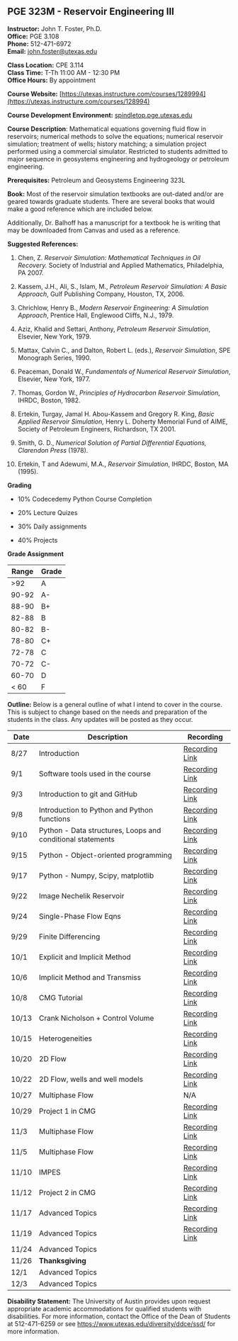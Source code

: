 <!--
.. title: Syllabus
.. slug: index
.. date: 2020-08-26 10:00:00 UTC-05:00
.. template: notitle.tmpl
.. description: PGE 323M - Reservoir Engineering III syllabus page
-->

## PGE 323M - Reservoir Engineering III  


**Instructor:** John T. Foster, Ph.D.  
**Office:** PGE 3.108  
**Phone:** 512-471-6972  
**Email:** [john.foster@utexas.edu](mailto:john.foster@.utexas.edu)  

**Class Location:** CPE 3.114  
**Class Time:** T-Th 11:00 AM - 12:30 PM  
**Office Hours:** By appointment


**Course Website:** [https://utexas.instructure.com/courses/1289994](https://utexas.instructure.com/courses/128994) 

**Course Development Environment:** <a href="https://spindletop.pge.utexas.edu" target="_blank">spindletop.pge.utexas.edu</a>

**Course Description**: Mathematical equations governing fluid flow in reservoirs; numerical methods to solve the equations; numerical reservoir simulation; treatment of wells; history matching; a simulation project performed using a commercial simulator. Restricted to students admitted to major sequence in geosystems engineering and hydrogeology or petroleum engineering. 


**Prerequisites:** Petroleum and Geosystems Engineering 323L

**Book:** Most of the reservoir simulation textbooks are out-dated and/or are geared towards graduate students. There are several books that would make a good reference which are included below.  

Additionally, Dr. Balhoff has a manuscript for a textbook he is writing that may be downloaded from Canvas and used as a reference.  

**Suggested References:**

1. Chen, Z. *Reservoir Simulation: Mathematical Techniques in Oil Recovery.* Society of Industrial and Applied Mathematics, Philadelphia, PA 2007.

1. Kassem, J.H., Ali, S., Islam, M., *Petroleum Reservoir Simulation: A Basic Approach*, Gulf Publishing Company, Houston, TX, 2006.

1. Chrichlow, Henry B., *Modern Reservoir Engineering: A Simulation Approach*, Prentice Hall, Englewood Cliffs, N.J., 1979.

1. Aziz, Khalid and Settari, Anthony, *Petroleum Reservoir Simulation*, Elsevier, New York, 1979.

1. Mattax, Calvin C., and Dalton, Robert L. (eds.), *Reservoir Simulation*, SPE Monograph Series, 1990.

1. Peaceman, Donald W., *Fundamentals of Numerical Reservoir Simulation*, Elsevier, New York, 1977.

1. Thomas, Gordon W., *Principles of Hydrocarbon Reservoir Simulation*, IHRDC, Boston, 1982.

1. Ertekin, Turgay, Jamal H. Abou-Kassem and Gregory R. King, *Basic Applied Reservoir Simulation,* Henry L. Doherty Memorial Fund of AIME, Society of Petroleum Engineers, Richardson, TX 2001.

1. Smith, G. D., *Numerical Solution of Partial Differential Equations, Clarendon Press* (1978).

1. Ertekin, T and Adewumi, M.A., *Reservoir Simulation*, IHRDC, Boston, MA (1995).


**Grading**

 * 10% Codecedemy Python Course Completion

 * 20% Lecture Quizes

 * 30% Daily assignments

 * 40% Projects


**Grade Assignment**

|Range|Grade|
|-|-|
|>92| A  |
|90-92| A-  |
|88-90| B+  |
|82-88| B  |
|80-82| B-  |
|78-80| C+  |
|72-78| C  |
|70-72| C-  |
|60-70| D  |
|< 60| F  |  


**Outline:** Below is a general outline of what I intend to cover in the course.  This is subject to change based on the needs and preparation of the students in the class.  Any updates will be posted as they occur.  


| Date | Description | Recording |
|-----------------|---------------------|-----------|
|8/27| Introduction| <a href="https://utexas.zoom.us/rec/share/6ZZnHZX3q2FIUIXsy0H_QIQtEtjuX6a8gyNM-6YJz0pWhSARXvSqGJjs62ddtmf_" target="_blank">Recording Link</a> |
|9/1| Software tools used in the course | <a href="https://utexas.zoom.us/rec/share/wtVtdu2s-jNIWJXI80LFGaw9E9rFeaa8gCUZrPIEzdpCsnpOJi8XFpygCmAR08w" target="_blank">Recording Link</a> |
|9/3| Introduction to git and GitHub |<a href="https://utexas.zoom.us/rec/share/OGS6XthpsTnvKeCkYhctzd8k_v-SS6DysU50JDEX2uDBvFmWTapKtjKh5T9NlJDN.1gnfXgENQdx1A-fC" target="_blank">Recording Link</a>|
|9/8| Introduction to Python and Python functions |<a href="https://utexas.zoom.us/rec/share/d6LchZpjtpzk9ErqwpBiWr6RF7WzsGTkIf4LYzZuRC_j9zzE1xd33IA5EWdaoIHC.U8x8Bqw27NMvqirR" target="_blank">Recording Link</a>|
|9/10| Python - Data structures, Loops and conditional statements |<a href="https://utexas.zoom.us/rec/share/sLDt38jLkURpiajhGLyprPn-lmrZIMDJDXplrMPQMignbsxKYbyoeDCQax9bsLQM.zXKEJM1FKrDkk0dv" target="_blank">Recording Link</a>|
|9/15| Python - Object-oriented programming |<a href="https://utexas.zoom.us/rec/share/rMrWWC-OQsvWvM6-JNXb4UbUFUY1jSl8WdtiRbnWazzxWr1NNBT0yCksu0B-j9wt.dkZ7e-xC1HJqnx7S" target="_blank">Recording Link</a>|
|9/17| Python - Numpy, Scipy, matplotlib |<a href="https://utexas.zoom.us/rec/share/gFs_mJFiIvGqTKXqptqk-V8mHHueeczitE8q4Fv7U3kt3Dh60uCL5q7l3rA4aw29.vdHL9HL7AbsKrk_Q" target="_blank">Recording Link</a>|
|9/22| Image Nechelik Reservoir |<a href="https://utexas.zoom.us/rec/share/JWtS86AibenehSBwixTY-7n56XG4wB5ixh8hrXYEc-FaIAYEbX55XFGlJI8u7B6U.Cr7Et0Uww7uWdXTr" target="_blank">Recording Link</a>|
|9/24| Single-Phase Flow Eqns |<a href="https://utexas.zoom.us/rec/share/teN-ABowM111SSCmwUDA52lGAXoJHHtTLlGY5NljRTIRFPfIubrkE3ZnJB6MV1AC.H1YtazdUe2mPNEiN" target="_blank">Recording Link</a>|
|9/29| Finite Differencing |<a href="https://utexas.zoom.us/rec/share/-4g2GZDE-p51eDVopnjt_mGAmbQ-mcr0hVDdxbW4o9HvAGutJy3wjUbPdIGDDSGD.VlcG0m_RbjdaZlqn" target="_blank">Recording Link</a>|
|10/1| Explicit and Implicit Method |<a href="https://utexas.zoom.us/rec/share/-dWMWLw1B8OTQkE1D0t9uq3rLpc4IUmPq8ykZ8OV2qI--VFBuRGDPyNN70fmI6gM.szl2G0Fc7ImjzOIY" target="_blank">Recording Link</a>|
|10/6| Implicit Method and Transmiss |<a href="https://utexas.zoom.us/rec/share/DPSvo9_58OlwHSNW07zomlFHnEK_k4JkIfX6_WZSUJ7q4O6KwDmwGxolNvJNbgZ-.BIYRsJXBn1xmq_Ln" target="_blank">Recording Link</a> |
|10/8| CMG Tutorial |<a href="https://utexas.zoom.us/rec/share/KiI8p6hMAFZGwxBkXXTD3Z7jIoBRLLivUdqpKVobMmVGjqGgvIxCiiQHzepjT8P8.ng3vEd_B6KwVk3B-" target="_blank">Recording Link</a> |
|10/13| Crank Nicholson + Control Volume |<a href="https://utexas.zoom.us/rec/share/v0E7kpomot5_TwTs-BeodMylVFzoaQForijHRiquF77k4N1h4EjvbESXQsUUKQGi.mzGsewXx67OI9-rl" target="_blank">Recording Link</a> |
|10/15| Heterogeneities | <a href="https://utexas.zoom.us/rec/share/eeaZBWJ82efcyIwFNOiwIBfHfrHuFE0NZGXZoEA779FhoUjPZqbFHybb8RAU6SXM.6hp8OwQEPIxoX0cP" target="_blank">Recording Link</a> |
|10/20| 2D Flow | <a href="https://utexas.zoom.us/rec/share/iFWCmXutBCw0jbJLofqH5x3LkBO2d7IIyJsWnUmQjASd353exdpBxwF_jTJ_tzvN.6ruBYphqtJlOBTi2" target="_blank">Recording Link</a> |
|10/22| 2D Flow, wells and well models | <a href="https://utexas.zoom.us/rec/share/Uk6AdVdKIP7Adt_pRJ_1d6sV0gSujoVuXectsLTPBuVQxgMY5SxlrsFZAflziMxN.F_7SC7cksgV-O0r5" target="_blank">Recording Link</a> |
|10/27| Multiphase Flow |  N/A |
|10/29| Project 1 in CMG | <a href="https://utexas.zoom.us/rec/share/cHg8tcLOGoJUsHKvesQSGStIVcyio87afUEhCiMmDqpBzeNas6tqSBdioQ8d7OrV.iZkuX0BE8zSLM_p6" target="_blank">Recording Link</a> |
|11/3| Multiphase Flow | <a href="https://utexas.zoom.us/rec/share/xbjDBWCBPWAw2Uh9_U6I-ZF1YcNdNaRtRpp4uEAhcKNeEr0pRVgp-Pp1WIj9YSWr.vEvgiXUY6zxCZ2_i" target="_blank">Recording Link</a> |
|11/5| Multiphase Flow | <a href="https://utexas.zoom.us/rec/share/h_8cgPLWhjbc8fJqgQghzYYT0RUHUuEJ6evGLRTbQ2wGhMdE7_K7WWy5N37xcFc.gqg_aZiEjvxZ_9F0" target="_blank">Recording Link</a> |
|11/10| IMPES | <a href="https://utexas.zoom.us/rec/share/3mOURleTYwWxfdTYDzl11AENTGOV5xLzyR_tiN4Dd__92aWwpYYW_jq4bYxVgeQ8.fF_w8vet0seuKW-K" target="_blank">Recording Link</a> |
|11/12| Project 2 in CMG | <a href="https://utexas.zoom.us/rec/share/mlk0vZayrjM9QvcoDmuGHcoCRsksXoN-HVGQtVezOQOExjCtkMeoCIr9Ydh2ZSQq.SvIMKUQ5enWkgNVr" target="_blank">Recording Link</a> |
|11/17| Advanced Topics | <a href="https://utexas.zoom.us/rec/share/JP2tU3Jiovot4bfD5fQ6V0465KKmPKqn7Rr1cUBH1NIsEZODt6TLz9XqJnLvQ5uv.zC--5OekOHRmDfph" target="_blank">Recording Link</a> |
|11/19|  Advanced Topics | <a href="https://utexas.zoom.us/rec/share/EmDjodXoPzyHrDJAjc7VegEfX_RDhoLiLlTQsoS_JbODN1g18nQ7zdGaeOSZyo0U.tYqg_WJIY_DynB4N" target="_blank">Recording Link</a> |
|11/24|  Advanced Topics | |
|11/26| **Thanksgiving** | |
|12/1| Advanced Topics | |
|12/3|  Advanced Topics | |


**Disability Statement:** The University of Austin provides upon request appropriate academic accommodations for qualified students with disabilities. For more information, contact the Office of the Dean of Students at 512-471-6259 or see <a href="https://www.utexas.edu/diversity/ddce/ssd/" target="_blank">https://www.utexas.edu/diversity/ddce/ssd/</a> for more information.
